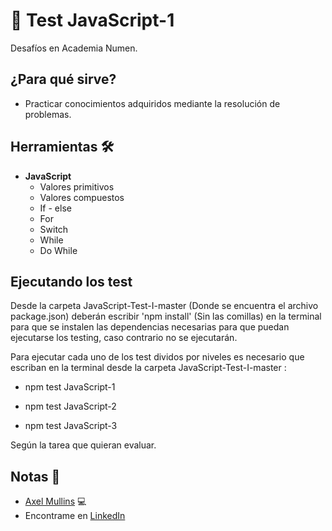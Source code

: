 # 📖 Test JavaScript-1

Desafíos en Academia Numen.

## ¿Para qué sirve?

- Practicar conocimientos adquiridos mediante la resolución de problemas.

## Herramientas 🛠️

- **JavaScript**
    - Valores primitivos
    - Valores compuestos
    - If - else
    - For
    - Switch
    - While
    - Do While

## Ejecutando los test

Desde la carpeta JavaScript-Test-I-master (Donde se encuentra el archivo package.json) deberán escribir 'npm install' (Sin las comillas) en la terminal para que se instalen las dependencias necesarias para que puedan ejecutarse los testing, caso contrario no se ejecutarán.

Para ejecutar cada uno de los test dividos por niveles es necesario que escriban en la terminal desde la carpeta JavaScript-Test-I-master :

* npm test JavaScript-1

* npm test JavaScript-2

* npm test JavaScript-3

Según la tarea que quieran evaluar.

## Notas 📢

- [Axel Mullins](https://github.com/AxelMullins) 💻
- Encontrame en [LinkedIn](https://www.linkedin.com/in/axel-mullins/)
